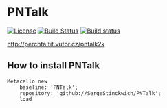 # PNTalk 
[![License](https://img.shields.io/badge/license-MIT-blue.svg)](https://raw.githubusercontent.com/SergeStinckwich/PNTalk/master/LICENSE)
[![Build Status](https://travis-ci.org/SergeStinckwich/PNTalk.svg?branch=master)](https://travis-ci.org/SergeStinckwich/PNTalk)
[![Build status](https://ci.appveyor.com/api/projects/status/h69yo92bfevbho7t?svg=true)](https://ci.appveyor.com/project/SergeStinckwich/pntalk)

http://perchta.fit.vutbr.cz/pntalk2k

## How to install PNTalk
```Smalltalk
Metacello new
    baseline: 'PNTalk';
    repository: 'github://SergeStinckwich/PNTalk';
    load
```



